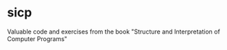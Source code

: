 # sicp
Valuable code and exercises from the book "Structure and Interpretation of Computer Programs" 
